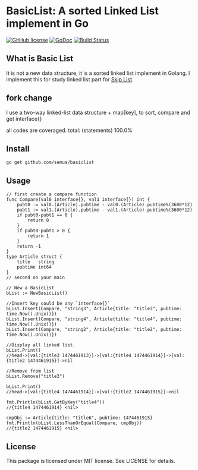 BasicList: A sorted Linked List implement in Go
==================
[![GitHub license](https://img.shields.io/badge/license-MIT-blue.svg)](https://raw.githubusercontent.com/kkdai/basiclist/master/LICENSE)  [![GoDoc](https://godoc.org/github.com/kkdai/basiclist?status.svg)](https://godoc.org/github.com/kkdai/basiclist)  [![Build Status](https://travis-ci.org/kkdai/basiclist.svg?branch=master)](https://travis-ci.org/kkdai/basiclist)


What is Basic List
---------------

It is not a new data structure, it is a sorted linked list implement in Golang. I implement this for study linked list part for [Skip List](https://en.wikipedia.org/wiki/Skip_list).

fork change
---------------
I use a two-way linked-list data structure + map[key], to sort, compare and get interface{}

all codes are coveraged.
total:						(statements)		100.0%

Install
---------------
`go get github.com/semua/basiclist`


Usage
---------------
	// first create a compare function
	func Compare(val0 interface{}, val1 interface{}) int {
		pubt0 := val0.(Article).pubtime - val0.(Article).pubtime%(3600*12)
		pubt1 := val1.(Article).pubtime - val1.(Article).pubtime%(3600*12)
		if pubt0-pubt1 == 0 {
			return 0
		}
		if pubt0-pubt1 > 0 {
			return 1
		}
		return -1
	}
	type Article struct {
		title   string
		pubtime int64
	}
	// second on your main

    // New a BasicList
    bList := NewBasicList()
    
    //Insert key could be any `interface{}`
    bList.Insert(Compare, "string3", Article{title: "title3", pubtime: time.Now().Unix()})
    bList.Insert(Compare, "string4", Article{title: "title4", pubtime: time.Now().Unix()})
    bList.Insert(Compare, "string2", Article{title: "title2", pubtime: time.Now().Unix()})
    
    //Display all linked list.
    bList.Print()
    //head->[val:{title3 1474461913}]->[val:{title4 1474461914}]->[val:{title2 1474461915}]->nil
    
    //Remove from list
    bList.Remove("title3")    
    
    bList.Print()
    //head->[val:{title4 1474461914}]->[val:{title2 1474461915}]->nil
    
	fmt.Println(bList.GetByKey("title4"))
	//{title4 1474461914} <nil>
	
	cmpObj := Article{title: "title6", pubtime: 1474461915}
	fmt.Println(bList.LessThanOrEqual(Compare, cmpObj))
	//{title2 1474461915} <nil>


License
---------------

This package is licensed under MIT license. See LICENSE for details.


